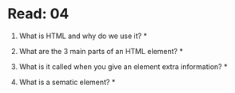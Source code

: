 # Read: 04

1. What is HTML and why do we use it?
    *

2. What are the 3 main parts of an HTML element?
    *

3. What is it called when you give an element extra information?
    *

4. What is a sematic element?
    *
